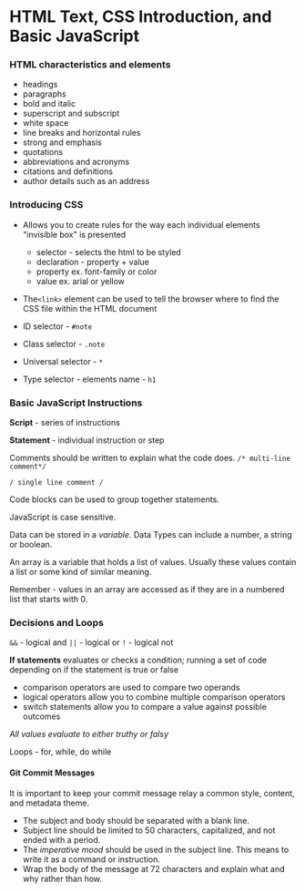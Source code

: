 # HTML Text, CSS Introduction, and Basic JavaScript

### HTML characteristics and elements
- headings
- paragraphs 
- bold and italic
- superscript and subscript
- white space
- line breaks and horizontal rules
- strong and emphasis
- quotations
- abbreviations and acronyms
- citations and definitions
- author details such as an address

### Introducing CSS 
- Allows you to create rules for the way each individual elements "invisible box" is presented
    - selector - selects the html to be styled
    - declaration - property + value
    - property ex. font-family or color
    - value ex. arial or yellow

- The`<link>` element can be used to tell the browser where to find the CSS file within the HTML document
- ID selector - `#note`
- Class selector - `.note`
- Universal selector - `*`
- Type selector - elements name - `h1`

### Basic JavaScript Instructions

**Script** - series of instructions

**Statement** - individual instruction or step

Comments should be written to explain what the code does.
`/* multi-line comment*/`

`/ single line comment /`

Code blocks can be used to group together statements.

JavaScript is case sensitive.

Data can be stored in a *variable*.
Data Types can include a number, a string or boolean.

An array is a variable that holds a list of values. Usually these values contain a list or some kind of similar meaning. 

Remember - values in an array are accessed as if they are in a numbered list that starts with 0. 

### Decisions and Loops

`&&` - logical and
`||` - logical or
`!` - logical not


**If statements** evaluates or checks a condition; running a set of code depending on if the statement is true or false

- comparison operators are used to compare two operands
- logical operators allow you to combine multiple comparison operators 
- switch statements allow you to compare a value against possible outcomes

*All values evaluate to either truthy or falsy*

Loops - for, while, do while

#### Git Commit Messages

It is important to keep your commit message relay a common style, content, and metadata theme. 

- The subject and body should be separated with a blank line.
- Subject line should be limited to 50 characters, capitalized, and not ended with a period.
- The *imperative mood* should be used in the subject line. This means to write it as a command or instruction.
- Wrap the body of the message at 72 characters and explain what and why rather than how.